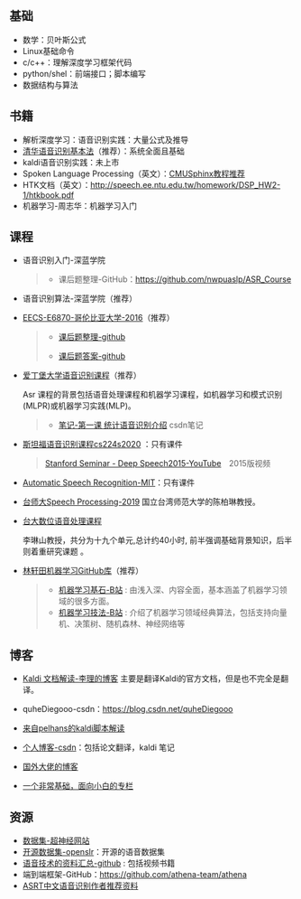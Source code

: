 
## 基础
- 数学：贝叶斯公式
- Linux基础命令
- c/c++：理解深度学习框架代码
- python/shel：前端接口；脚本编写
- 数据结构与算法

## 书籍

- 解析深度学习：语音识别实践：大量公式及推导
- [清华语音识别基本法](https://github.com/liang97/mdbook/blob/master/book/%E8%AF%AD%E9%9F%B3%E8%AF%86%E5%88%AB%E5%9F%BA%E6%9C%AC%E6%B3%9520190126.pdf)（推荐）：系统全面且基础
- kaldi语音识别实践：未上市
- Spoken Language Processing（英文）：[CMUSphinx教程推荐]( https://cmusphinx.github.io/wiki/tutorial/ )
- HTK文档（英文）：<http://speech.ee.ntu.edu.tw/homework/DSP_HW2-1/htkbook.pdf>
- 机器学习-周志华：机器学习入门

## 课程

- 语音识别入门-深蓝学院

  > - 课后题整理-GitHub：<https://github.com/nwpuaslp/ASR_Course>

- 语音识别算法-深蓝学院（推荐）

- [EECS-E6870-哥伦比亚大学-2016](http://www.ee.columbia.edu/~stanchen/spring16/e6870/outline.html)（推荐）

  > - [课后题整理-github](<https://github.com/placebokkk/e6870/tree/master/lab1>)
  >
  > - [课后题答案-github](<https://github.com/kaituoxu/E6870>)

- [爱丁堡大学语音识别课程]( http://www.inf.ed.ac.uk/teaching/courses/asr/index-2020.html)（推荐）

  Asr 课程的背景包括语音处理课程和机器学习课程，如机器学习和模式识别(MLPR)或机器学习实践(MLP)。

  > - [笔记-第一课 统计语音识别介绍](https://blog.csdn.net/joey_su/article/details/36214117) csdn笔记

- [斯坦福语音识别课程cs224s2020](http://web.stanford.edu/class/cs224s/) ：只有课件

  > [Stanford Seminar - Deep Speech2015-YouTube](https://www.youtube.com/watch?v=P9GLDezYVX4&list=PLPXcFKg4niEmdw2N_ntdRN9rYxHt-kvMc)　2015版视频

- [Automatic Speech Recognition-MIT](<https://ocw.mit.edu/courses/electrical-engineering-and-computer-science/6-345-automatic-speech-recognition-spring-2003/lecture-notes/>)：只有课件

- [台师大Speech Processing-2019](http://berlin.csie.ntnu.edu.tw/Courses/Speech%20Processing/Speech%20Processing_Main_2019S.htm)
  国立台湾师范大学的陈柏琳教授。

- [台大数位语音处理课程](http://ocw.aca.ntu.edu.tw/ntu-ocw/ocw/cou/104S204)
  
  李琳山教授，共分为十九个单元,总计约40小时, 前半强调基础背景知识，后半则着重研究课题 。

- [林轩田机器学习GitHub库](<https://github.com/RedstoneWill/HsuanTienLin_MachineLearning>)（推荐）

  > - [机器学习基石-B站](<https://www.bilibili.com/video/av12463015/>) : 由浅入深、内容全面，基本涵盖了机器学习领域的很多方面。
  > - [机器学习技法-B站](<https://www.bilibili.com/video/av12469267/>) : 介绍了机器学习领域经典算法，包括支持向量机、决策树、随机森林、神经网络等

## 博客

- [Kaldi 文档解读-李理的博客](http://fancyerii.github.io/2019/05/21/kaldi-doc/)
  主要是翻译Kaldi的官方文档，但是也不完全是翻译。
- quheDiegooo-csdn：<https://blog.csdn.net/quheDiegooo>

- [来自pelhans的kaldi脚本解读](http://pelhans.com/tags/#Kaldi)

- [个人博客-csdn](https://blog.csdn.net/yj13811596648/article/list/2)：包括论文翻译，kaldi 笔记

- [国外大佬的博客](https://www.eleanorchodroff.com/tutorial/kaldi/training-overview.html)

- [一个非常基础，面向小白的专栏](https://zhuanlan.zhihu.com/c_1150413643328974848)

## 资源

- [数据集-超神经网站](https://hyper.ai/datasets)
- [开源数据集-openslr](http://www.openslr.org/)：开源的语音数据集
- [语音技术的资料汇总-github](https://github.com/iamxiaoyubei/Voice-Tech-Study) : 包括视频书籍
- 端到端框架-GitHub：https://github.com/athena-team/athena
- [ASRT中文语音识别作者推荐资料](https://github.com/nl8590687/Machine-Learning-Tutorial-Chinese) 
